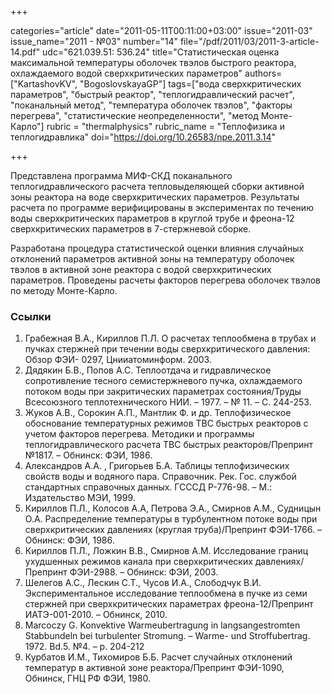 +++

categories="article"
date="2011-05-11T00:11:00+03:00"
issue="2011-03"
issue_name="2011 - №03"
number="14"
file="/pdf/2011/03/2011-3-article-14.pdf"
udc="621.039.51: 536.24"
title="Статистическая оценка максимальной температуры оболочек твэлов быстрого реактора, охлаждаемого водой сверхкритических параметров"
authors=["KartashovKV", "BogoslovskayaGP"]
tags=["вода сверхкритических параметров", "быстрый реактор", "теплогидравлический расчет", "поканальный метод", "температура оболочек твэлов", "факторы перегрева", "статистические неопределенности", "метод Монте-Карло"]
rubric = "thermalphysics"
rubric_name = "Теплофизика и теплогидравлика"
doi="https://doi.org/10.26583/npe.2011.3.14"

+++

Представлена программа МИФ-СКД поканального теплогидравлического расчета тепловыделяющей сборки активной зоны реактора на воде сверхкритических параметров. Результаты расчета по программе верифицированы в экспериментах по течению воды сверхкритических параметров в круглой трубе и фреона-12 сверхкритических параметров в 7-стержневой сборке.

Разработана процедура статистической оценки влияния случайных отклонений параметров активной зоны на температуру оболочек твэлов в активной зоне реактора с водой сверхкритических параметров. Проведены расчеты факторов перегрева оболочек твэлов по методу Монте-Карло.

### Ссылки

1. Грабежная В.А., Кириллов П.Л. О расчетах теплообмена в трубах и пучках стержней при течении воды сверхкритического давления: Обзор ФЭИ- 0297, Цнииатоминформ. 2003.
2. Дядякин Б.В., Попов А.С. Теплоотдача и гидравлическое сопротивление тесного семистержневого пучка, охлаждаемого потоком воды при закритических параметрах состояния/Труды Всесоюзного теплотехнического НИИ. – 1977. – № 11. – С. 244-253.
3. Жуков А.В., Сорокин А.П., Мантлик Ф. и др. Теплофизическое обоснование температурных режимов ТВС быстрых реакторов с учетом факторов перегрева. Методики и программы теплогидравлического расчета ТВС быстрых реакторов/Препринт №1817. – Обнинск: ФЭИ, 1986.
4. Александров А.А. , Григорьев Б.А. Таблицы теплофизических свойств воды и водяного пара. Справочник. Рек. Гос. службой стандартных справочных данных. ГСССД Р-776-98. – М.: Издательство МЭИ, 1999.
5. Кириллов П.Л., Колосов А.А, Петрова Э.А., Смирнов А.М., Судницын О.А. Распределение температуры в турбулентном потоке воды при сверхкритических давлениях (круглая труба)/Препринт ФЭИ-1766. – Обнинск: ФЭИ, 1986.
6. Кириллов П.Л., Ложкин В.В., Смирнов А.М. Исследование границ ухудшенных режимов канала при сверхкритических давлениях/Препринт ФЭИ-2988. – Обнинск: ФЭИ, 2003.
7. Шелегов А.С., Лескин С.Т., Чусов И.А., Слободчук В.И. Экспериментальное исследование теплообмена в пучке из семи стержней при сверхкритических параметрах фреона-12/Препринт ИАТЭ-001-2010. – Обнинск, 2010.
8. Marcoczy G. Konvektive Warmeubertragung in langsangestromten Stabbundeln bei turbulenter Stromung. – Warme- und Stroffubertrag. 1972. Bd.5. №4. – p. 204-212
9. Курбатов И.М., Тихомиров Б.Б. Расчет случайных отклонений температур в активной зоне реактора/Препринт ФЭИ-1090, Обнинск, ГНЦ РФ ФЭИ, 1980.